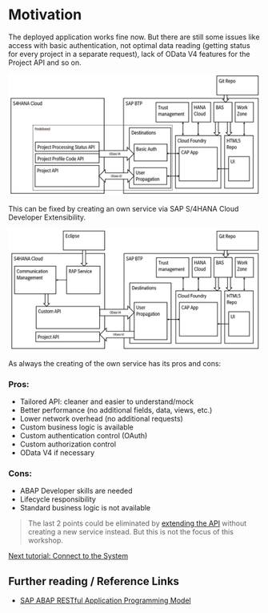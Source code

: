 # Motivation

The deployed application works fine now. But there are still some issues like access with basic authentication, not optimal data reading (getting status for every project in a separate request), lack of OData V4 features for the Project API and so on. 

  ![before](img/0005-diagram-before.png)

This can be fixed by creating an own service via SAP S/4HANA Cloud Developer Extensibility.

  ![after](img/0006-diagram-after.png)

As always the creating of the own service has its pros and cons:

### Pros:
- Tailored API: cleaner and easier to understand/mock
- Better performance (no additional fields, data, views, etc.)
- Lower network overhead (no additional requests)
- Custom business logic is available
- Custom authentication control (OAuth)
- Custom authorization control
- OData V4 if necessary

### Cons:
- ABAP Developer skills are needed
- Lifecycle responsibility
- Standard business logic is not available

> The last 2 points could be eliminated by [extending the API](https://help.sap.com/docs/ABAP_PLATFORM_NEW/fc4c71aa50014fd1b43721701471913d/492d88ed89f640e5b18dd1c57f6817b1.html) without creating a new service instead. But this is not the focus of this workshop.

[Next tutorial: Connect to the System](./adt.md)

## Further reading / Reference Links

- [SAP ABAP RESTful Application Programming Model](https://help.sap.com/docs/ABAP_PLATFORM_NEW/fc4c71aa50014fd1b43721701471913d/289477a81eec4d4e84c0302fb6835035.html)
